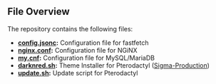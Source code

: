 ## File Overview

The repository contains the following files:
- **[config.jsonc](https://github.com/Lovinoes/storage/blob/main/config.jsonc):** Configuration file for fastfetch
- **[nginx.conf](https://github.com/Lovinoes/storage/blob/main/nginx.conf):** Configuration file for NGiNX
- **[my.cnf](https://github.com/Lovinoes/storage/blob/main/my.cnf):** Configuration file for MySQL/MariaDB
- **[darknred.sh](https://github.com/Lovinoes/storage/blob/main/darknred.sh):** Theme Installer for Pterodactyl ([Sigma-Production](https://github.com/Sigma-Production/PteroFreeStuffinstaller?tab=readme-ov-file))
- **[update.sh](https://github.com/Lovinoes/storage/blob/main/update.sh):** Update script for Pterodactyl
